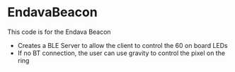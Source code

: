 # EndavaBeacon

This code is for the Endava Beacon
  - Creates a BLE Server to allow the client to control the 60 on board LEDs 
  - If no BT connection, the user can use gravity to control the pixel on the ring
